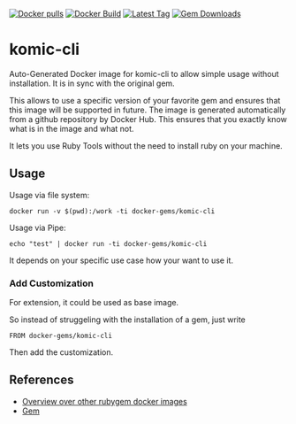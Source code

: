 [![Docker pulls](https://img.shields.io/docker/pulls/rubygem/komic-cli.svg)](https://hub.docker.com/r/rubygem/komic-cli/)
[![Docker Build](https://img.shields.io/docker/automated/rubygem/komic-cli.svg)](https://hub.docker.com/r/rubygem/komic-cli/)
[![Latest Tag](https://img.shields.io/github/tag/docker-rubygem/komic-cli.svg)](https://hub.docker.com/r/rubygem/komic-cli/)
[![Gem Downloads](https://img.shields.io/gem/dt/komic-cli.svg)](https://rubygems.org/gems/komic-cli/)
# komic-cli

Auto-Generated Docker image for komic-cli to allow simple usage without installation.
It is in sync with the original gem.

This allows to use a specific version of your favorite gem and ensures that this image will be supported in future.
The image is generated automatically from a github repository by Docker Hub.
This ensures that you exactly know what is in the image and what not.

It lets you use Ruby Tools without the need to install ruby on your machine.

## Usage

Usage via file system:

`docker run -v $(pwd):/work -ti docker-gems/komic-cli`

Usage via Pipe:

`echo "test" | docker run -ti docker-gems/komic-cli`

It depends on your specific use case how your want to use it.

### Add Customization

For extension, it could be used as base image.

So instead of struggeling with the installation of a gem, just write

`FROM docker-gems/komic-cli`

Then add the customization.

## References

 - [Overview over other rubygem docker images](https://github.com/thinkbot/docker-rubygem)
 - [Gem](https://rubygems.org/gems/komic-cli/)
